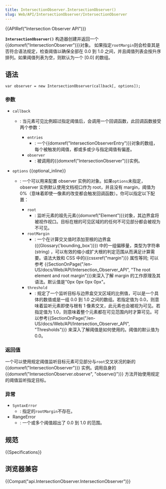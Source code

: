 ```yaml
---
title: IntersectionObserver.IntersectionObserver()
slug: Web/API/IntersectionObserver/IntersectionObserver
---
```

{{APIRef("Intersection Observer API")}}

**`IntersectionObserver()`** 构造器创建并返回一个{{domxref("IntersectionObserver")}}对象。 如果指定`rootMargin`则会检查其是否符合语法规定，检查阈值以确保全部在 0.0 到 1.0 之间，并且阈值列表会按升序排列。如果阈值列表为空，则默认为一个 \[0.0] 的数组。

## 语法

```plain
var observer = new IntersectionObserver(callback[, options]);
```

### 参数

- `callback`

  - : 当元素可见比例超过指定阈值后，会调用一个回调函数，此回调函数接受两个参数：

    - `entries`
      - : 一个{{domxref("IntersectionObserverEntry")}}对象的数组，每个被触发的阈值，都或多或少与指定阈值有偏差。
    - `observer`
      - : 被调用的{{domxref("IntersectionObserver")}}实例。

- `options` {{optional_inline}}

  - : 一个可以用来配置 observer 实例的对象。如果`options`未指定，observer 实例默认使用文档视口作为 root，并且没有 margin，阈值为 0%（意味着即使一像素的改变都会触发回调函数）。你可以指定以下配置：

    - `root`
      - : 监听元素的祖先元素{{domxref("Element")}}对象，其边界盒将被视作视口。目标在根的可见区域的的任何不可见部分都会被视为不可见。
    - `rootMargin`
      - : 一个在计算交叉值时添加至根的边界盒 ({{Glossary('bounding_box')}}) 中的一组偏移量，类型为字符串 (string) ，可以有效的缩小或扩大根的判定范围从而满足计算需要。语法大致和 CSS 中的{{cssxref("margin")}} 属性等同; 可以参考 {{SectionOnPage("/en-US/docs/Web/API/Intersection_Observer_API", "The root element and root margin")}}来深入了解 margin 的工作原理及其语法。默认值是"0px 0px 0px 0px"。
    - `threshold`
      - : 规定了一个监听目标与边界盒交叉区域的比例值，可以是一个具体的数值或是一组 0.0 到 1.0 之间的数组。若指定值为 0.0，则意味着监听元素即使与根有 1 像素交叉，此元素也会被视为可见。若指定值为 1.0，则意味着整个元素都在可见范围内时才算可见。可以参考{{SectionOnPage("/en-US/docs/Web/API/Intersection_Observer_API", "Thresholds")}} 来深入了解阈值是如何使用的。阈值的默认值为 0.0。

### 返回值

一个可以使用规定阈值监听目标元素可见部分与`root`交叉状况的新的{{domxref("IntersectionObserver")}} 实例。调用自身的{{domxref("IntersectionObserver.observe", "observe()")}} 方法开始使用规定的阈值监听指定目标。

### 异常

- `SyntaxError`
  - : 指定的`rootMargin`不存在。
- RangeError
  - : 一个或多个阈值超出了 0.0 到 1.0 的范围。

## 规范

{{Specifications}}

## 浏览器兼容

{{Compat("api.IntersectionObserver.IntersectionObserver")}}
